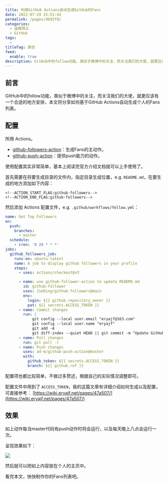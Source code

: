 ```yaml
---
title: 利用GitHub Actions自动生成GitHub的Fans
date: 2022-07-29 15:51:43
permalink: /pages/db92f0/
categories:
  - 运维观止
  - GitHub
tags:
  -
titleTag: 原创
feed:
  enable: true
description: GitHub中的follow功能，类似于微博中的关注，而关注我们的大佬，就更应该有一个合适的地方安排，本文将分享如何基于GitHub Actions自动生成个人的Fans列表。
---
```


## 前言

GitHub中的follow功能，类似于微博中的关注，而关注我们的大佬，就更应该有一个合适的地方安排，本文将分享如何基于GitHub Actions自动生成个人的Fans列表。

## 配置

所用 Actions。
- [github-followers-action](https://github.com/JieDing/github-followers-action)：生成Fans的主动作。
- [github-push-action](https://github.com/ad-m/github-push-action)：提供push能力的动作。

使用配置其实非常简单，基本上阅读完官方介绍文档就可以上手使用了。

首先需要在将要生成目录的文件内，指定目录生成位置，e.g. `README.md`，在要生成的地方添加如下内容：

```
<!--ACTION_START_FLAG:github-followers-->
<!--ACTION_END_FLAG:github-followers-->
```


然后添加 Actions 配置文件，e.g. `.github/workflows/follow.yml`：

```yaml
name: Get Top Followers
on:
  push:
    branches:
      - master
  schedule:
    - cron: '0 20 * * *'
jobs:
  github_followers_job:
    runs-on: ubuntu-latest
    name: A job to display github followers in your profile
    steps:
      - uses: actions/checkout@v3

      - name: use github-follower-action to update README.md
        id: github-follower
        uses: JieDing/github-followers@main
        env:
          login: ${{ github.repository_owner }}
          pat: ${{ secrets.ACCESS_TOKEN }}
      - name: Commit changes
        run: |
            git config --local user.email "eryajf@163.com"
            git config --local user.name "eryajf"
            git add -A
            git diff-index --quiet HEAD || git commit -m "Update GitHub followers"
      - name: Pull changes
        run: git pull -r
      - name: Push changes
        uses: ad-m/github-push-action@master
        with:
          github_token: ${{ secrets.ACCESS_TOKEN }}
          branch: ${{ github.ref }}
```

配置项也都比较简单，不做过多赘述，根据自己的实际情况调整即可。

配置文件中用到了 `ACCESS_TOKEN`，我的这篇文章有详细介绍如何生成以及配置，可直接参考： [https://wiki.eryajf.net/pages/47a507/](https://wiki.eryajf.net/pages/47a507/)

## 效果

如上动作每当master代码有push动作时将会运行，以及每天晚上八点会运行一次。

呈现效果如下：

![](http://t.eryajf.net/imgs/2022/07/71ebbd7a8dc21cb3.png)

然后就可以把如上内容放在个人的主页中。

看完本文，快快制作你的Fans列表吧。
